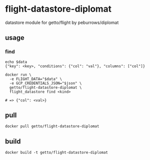 # flight-datastore-diplomat

datastore module for getto/flight by peburrows/diplomat

## usage

### find

```
echo $data
{"key": <key>, "conditions": {"col": "val"}, "columns": ["col"]}

docker run \
  -e FLIGHT_DATA="$data" \
  -e GCP_CREDENTIALS_JSON="$json" \
  getto/flight-datastore-diplomat \
  flight_datastore find <kind>

# => {"col": <val>}
```

## pull

```
docker pull getto/flight-datastore-diplomat
```

## build

```
docker build -t getto/flight-datastore-diplomat
```
